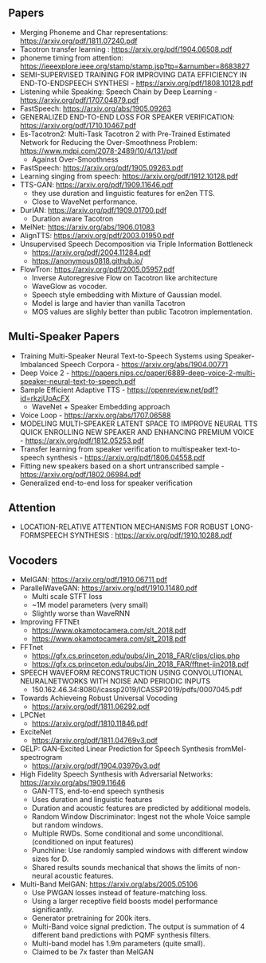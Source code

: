 ## Papers
- Merging Phoneme and Char representations: https://arxiv.org/pdf/1811.07240.pdf
- Tacotron transfer learning : https://arxiv.org/pdf/1904.06508.pdf
- phoneme timing from attention: https://ieeexplore.ieee.org/stamp/stamp.jsp?tp=&arnumber=8683827
- SEMI-SUPERVISED TRAINING FOR IMPROVING DATA EFFICIENCY IN END-TO-ENDSPEECH SYNTHESI - https://arxiv.org/pdf/1808.10128.pdf
- Listening while Speaking: Speech Chain by Deep Learning - https://arxiv.org/pdf/1707.04879.pdf
- FastSpeech: https://arxiv.org/abs/1905.09263
- GENERALIZED END-TO-END LOSS FOR SPEAKER VERIFICATION: https://arxiv.org/pdf/1710.10467.pdf
- Es-Tacotron2: Multi-Task Tacotron 2 with Pre-Trained Estimated Network for Reducing the Over-Smoothness Problem: https://www.mdpi.com/2078-2489/10/4/131/pdf
	- Against Over-Smoothness
- FastSpeech: https://arxiv.org/pdf/1905.09263.pdf
- Learning singing from speech: https://arxiv.org/pdf/1912.10128.pdf
- TTS-GAN: https://arxiv.org/pdf/1909.11646.pdf
    - they use duration and linguistic features for en2en TTS.
    - Close to WaveNet performance.
- DurIAN: https://arxiv.org/pdf/1909.01700.pdf
    - Duration aware Tacotron
- MelNet: https://arxiv.org/abs/1906.01083
- AlignTTS: https://arxiv.org/pdf/2003.01950.pdf
- Unsupervised Speech Decomposition via Triple Information Bottleneck
    - https://arxiv.org/pdf/2004.11284.pdf
    - https://anonymous0818.github.io/
- FlowTron: https://arxiv.org/pdf/2005.05957.pdf
    - Inverse Autoregresive Flow on Tacotron like architecture
    - WaveGlow as vocoder.
    - Speech style embedding with Mixture of Gaussian model.
    - Model is large and havier than vanilla Tacotron
    - MOS values are slighly better than public Tacotron implementation.

## Multi-Speaker Papers
- Training Multi-Speaker Neural Text-to-Speech Systems using Speaker-Imbalanced Speech Corpora - https://arxiv.org/abs/1904.00771
- Deep Voice 2 - https://papers.nips.cc/paper/6889-deep-voice-2-multi-speaker-neural-text-to-speech.pdf
- Sample Efficient Adaptive TTS - https://openreview.net/pdf?id=rkzjUoAcFX
	- WaveNet + Speaker Embedding approach
- Voice Loop - https://arxiv.org/abs/1707.06588
- MODELING MULTI-SPEAKER LATENT SPACE TO IMPROVE NEURAL TTS QUICK ENROLLING NEW SPEAKER AND ENHANCING PREMIUM VOICE - https://arxiv.org/pdf/1812.05253.pdf
- Transfer learning from speaker verification to multispeaker text-to-speech synthesis - https://arxiv.org/pdf/1806.04558.pdf
- Fitting new speakers based on a short untranscribed sample - https://arxiv.org/pdf/1802.06984.pdf
- Generalized end-to-end loss for speaker verification

## Attention
- LOCATION-RELATIVE ATTENTION MECHANISMS FOR ROBUST LONG-FORMSPEECH SYNTHESIS : https://arxiv.org/pdf/1910.10288.pdf

## Vocoders
- MelGAN: https://arxiv.org/pdf/1910.06711.pdf
- ParallelWaveGAN: https://arxiv.org/pdf/1910.11480.pdf
    - Multi scale STFT loss
    - ~1M model parameters (very small)
    - Slightly worse than WaveRNN 
- Improving FFTNEt
    - https://www.okamotocamera.com/slt_2018.pdf
    - https://www.okamotocamera.com/slt_2018.pdf
- FFTnet
    - https://gfx.cs.princeton.edu/pubs/Jin_2018_FAR/clips/clips.php
    - https://gfx.cs.princeton.edu/pubs/Jin_2018_FAR/fftnet-jin2018.pdf
- SPEECH WAVEFORM RECONSTRUCTION USING CONVOLUTIONAL NEURALNETWORKS WITH NOISE AND PERIODIC INPUTS
    - 150.162.46.34:8080/icassp2019/ICASSP2019/pdfs/0007045.pdf
- Towards Achieveing Robust Universal Vocoding
    - https://arxiv.org/pdf/1811.06292.pdf
- LPCNet
    - https://arxiv.org/pdf/1810.11846.pdf
- ExciteNet
    - https://arxiv.org/pdf/1811.04769v3.pdf
- GELP: GAN-Excited Linear Prediction for Speech Synthesis fromMel-spectrogram
    - https://arxiv.org/pdf/1904.03976v3.pdf
- High Fidelity Speech Synthesis with Adversarial Networks: https://arxiv.org/abs/1909.11646
    - GAN-TTS, end-to-end speech synthesis
    - Uses duration and linguistic features
    - Duration and acoustic features are predicted by additional models.
    - Random Window Discriminator: Ingest not the whole Voice sample but random
    windows.
    - Multiple RWDs. Some conditional and some unconditional. (conditioned on 
    input features)
    - Punchline: Use randomly sampled windows with different window sizes for D.
    - Shared results sounds mechanical that shows the limits of non-neural
    acoustic features.
- Multi-Band MelGAN: https://arxiv.org/abs/2005.05106
    - Use PWGAN losses instead of feature-matching loss.
    - Using a larger receptive field boosts model performance significantly.
    - Generator pretraining for 200k iters.
    - Multi-Band voice signal prediction. The output is summation of 4 different
    band predictions with PQMF synthesis filters.
    - Multi-band model has 1.9m parameters (quite small).
    - Claimed to be 7x faster than MelGAN

